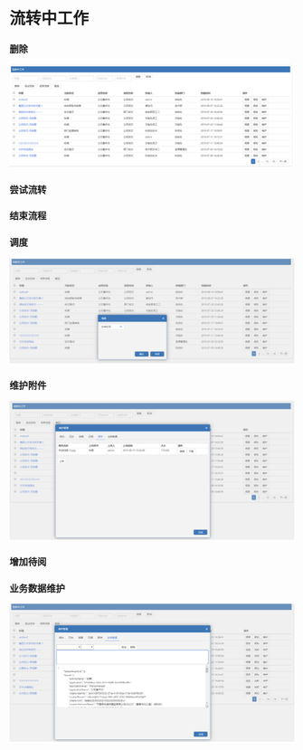 # 流转中工作

### 删除

![](../../.gitbook/assets/image%20%28146%29.png)

### 尝试流转

### 结束流程

### 调度

![](../../.gitbook/assets/image%20%2844%29.png)

### 维护附件

![](../../.gitbook/assets/image%20%2868%29.png)

### 增加待阅

### 业务数据维护

![](../../.gitbook/assets/image%20%2852%29.png)

